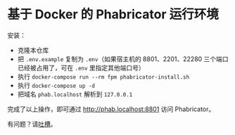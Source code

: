 # 基于 Docker 的 Phabricator 运行环境

安装：

- 克隆本仓库
- 把 `.env.example` 复制为 `.env`（如果宿主机的 8801、2201、22280 三个端口已经被占用了，可在 `.env` 里指定其他端口号）
- 执行 `docker-compose run --rm fpm phabricator-install.sh`
- 执行 `docker-compose up -d`
- 把域名 `phab.localhost` 解析到 `127.0.0.1`

完成了以上操作，即可通过 http://phab.localhost:8801 访问 Phabricator。

有问题？请[吐槽](https://github.com/modi/docker-phabricator/issues)。
